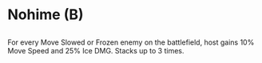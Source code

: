 # Nohime (B)

## 

For every Move Slowed or Frozen enemy on the battlefield, host gains 10% Move Speed and 25% Ice DMG. Stacks up to 3 times.